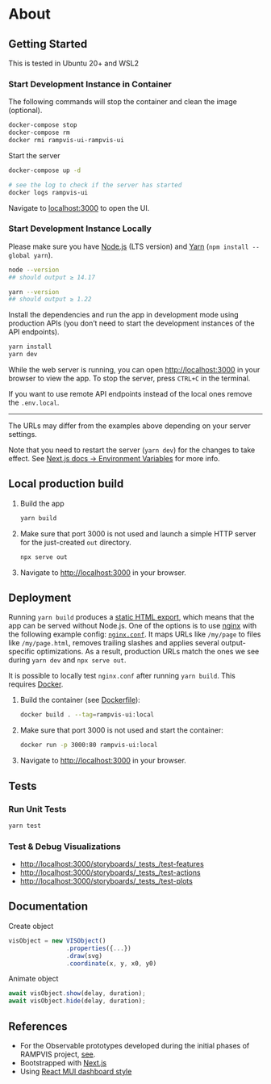 # About

## Getting Started

This is tested in Ubuntu 20+ and WSL2

### Start Development Instance in Container

The following commands will stop the container and clean the image (optional).

```sh
docker-compose stop
docker-compose rm
docker rmi rampvis-ui-rampvis-ui
```

Start the server

```bash
docker-compose up -d

# see the log to check if the server has started
docker logs rampvis-ui
```

Navigate to [localhost:3000](localhost:3000) to open the UI.

### Start Development Instance Locally

Please make sure you have [Node.js](https://nodejs.org) (LTS version) and [Yarn](https://www.npmjs.com/package/yarn) (`npm install --global yarn`).

```sh
node --version
## should output ≥ 14.17

yarn --version
## should output ≥ 1.22
```

Install the dependencies and run the app in development mode using production APIs (you don’t need to start the development instances of the API endpoints).

```sh
yarn install
yarn dev
```

While the web server is running, you can open [http://localhost:3000](http://localhost:3000) in your browser to view the app.
To stop the server, press `CTRL+C` in the terminal.

If you want to use remote API endpoints instead of the local ones remove the `.env.local`.

---

The URLs may differ from the examples above depending on your server settings.

Note that you need to restart the server (`yarn dev`) for the changes to take effect.
See [Next.js docs → Environment Variables](https://nextjs.org/docs/basic-features/environment-variables) for more info.

## Local production build

1. Build the app

   ```sh
   yarn build
   ```

1. Make sure that port 3000 is not used and launch a simple HTTP server for the just-created `out` directory.

   ```sh
   npx serve out
   ```

1. Navigate to <http://localhost:3000> in your browser.

## Deployment

Running `yarn build` produces a [static HTML export](https://nextjs.org/docs/advanced-features/static-html-export), which means that the app can be served without Node.js.
One of the options is to use [nginx](https://www.nginx.com) with the following example config: [`nginx.conf`](nginx.conf).
It maps URLs like `/my/page` to files like `/my/page.html`, removes trailing slashes and applies several output-specific optimizations.
As a result, production URLs match the ones we see during `yarn dev` and `npx serve out`.

It is possible to locally test `nginx.conf` after running `yarn build`.
This requires [Docker](https://www.docker.com/products/docker-desktop).

1. Build the container (see [Dockerfile](./Dockerfile)):

   ```sh
   docker build . --tag=rampvis-ui:local
   ```

1. Make sure that port 3000 is not used and start the container:

   ```sh
   docker run -p 3000:80 rampvis-ui:local
   ```

1. Navigate to <http://localhost:3000> in your browser.

## Tests

### Run Unit Tests

```sh
yarn test
```

### Test & Debug Visualizations

- <http://localhost:3000/storyboards/_tests_/test-features>
- <http://localhost:3000/storyboards/_tests_/test-actions>
- <http://localhost:3000/storyboards/_tests_/test-plots>

## Documentation

Create object

```ts
visObject = new VISObject()
                .properties({...})
                .draw(svg)
                .coordinate(x, y, x0, y0)
```

Animate object

```ts
await visObject.show(delay, duration);
await visObject.hide(delay, duration);
```

## References

- For the Observable prototypes developed during the initial phases of RAMPVIS project, [see](https://observablehq.com/d/0a6e9c35a809660e>).
- Bootstrapped with [Next.js](https://github.com/vercel/next.js)
- Using [React MUI dashboard style](https://mui.com)

